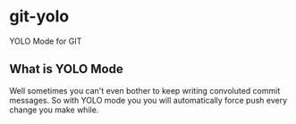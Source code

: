 # git-yolo
YOLO Mode for GIT

## What is YOLO Mode

Well sometimes you can't even bother to keep writing convoluted commit messages.
So with YOLO mode you you will automatically force push every change you make while. 
